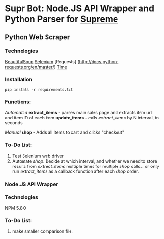 # Supr Bot: Node.JS API Wrapper and Python Parser for [Supreme](https://www.supremenewyork.com)

## Python Web Scraper

### Technologies
[BeautifulSoup](https://www.crummy.com/software/BeautifulSoup/bs4/doc/)
[Selenium](https://www.seleniumhq.org/)
[Requests] (http://docs.python-requests.org/en/master/)
[Time](https://docs.python.org/2/library/time.html)

### Installation
`pip install -r requirements.txt`

### Functions:

*Automated*
**extract_items** - parses main sales page and extracts item url and item ID of each item
**update_items** - calls *extract_items* by N interval, in seconds

*Manual*
**shop** - Adds all items to cart and clicks "checkout"

### To-Do List:
1. Test Selenium web driver
2. Automate *shop*. Decide at which interval, and whether we need to store results from *extract_items* multiple times for multiple *shop* calls... or only run *extract_items* as a callback function after each *shop* order.

### Node.JS API Wrapper

### Technologies
NPM 5.8.0

### To-Do List:
1. make smaller comparison file. 



